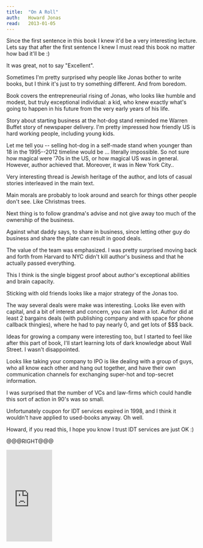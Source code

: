 ```yaml
---
title:	"On A Roll"
auth:	Howard Jonas
read:	2013-01-05
---
```


Since the first sentence in this book I knew it'd be a very interesting
lecture. Lets say that after the first sentence I knew I must read this book
no matter how bad it'll be :)

It was great, not to say "Excellent".

Sometimes I'm pretty surprised why people like Jonas bother to write books,
but I think it's just to try something different. And from boredom.

Book covers the entrepreneurial rising of Jonas, who looks like humble and
modest, but truly exceptional individual: a kid, who knew exactly what's
going to happen in his future from the very early years of his life.

Story about starting business at the hot-dog stand reminded me Warren
Buffet story of newspaper delivery. I'm pretty impressed how friendly US is
hard working people, including young kids.

Let me tell you -- selling hot-dog in a self-made stand when younger than 18
in the 1995--2012 timeline would be ... literally impossible. So not sure
how magical were '70s in the US, or how magical US was in general.  However,
author achieved that. Moreover, it was in New York City..

Very interesting thread is Jewish heritage of the author, and lots of casual
stories interleaved in the main text.

Main morals are probably to look around and search for things other people
don't see. Like Christmas trees.

Next thing is to follow grandma's advise and not give away too much of the
ownership of the business.

Against what daddy says, to share in business, since letting other guy do
business and share the plate can result in good deals.

The value of the team was emphasized. I was pretty surprised moving back and
forth from Harvard to NYC didn't kill author's business and that he actually
passed everything.

This I think is the single biggest proof about author's exceptional
abilities and brain capacity.

Sticking with old friends looks like a major strategy of the Jonas too.

The way several deals were make was interesting. Looks like even with
capital, and a bit of interest and concern, you can learn a lot. Author did
at least 2 bargains deals (with publishing company and with space for phone
callback thingies), where he had to pay nearly 0, and get lots of $$$ back.

Ideas for growing a company were interesting too, but I started to feel like
after this part of book, I'll start learning lots of dark knowledge about
Wall Street. I wasn't disappointed.

Looks like taking your company to IPO is like dealing with a group of guys,
who all know each other and hang out together, and have their own
communication channels for exchanging super-hot and top-secret information.

I was surprised that the number of VCs and law-firms which could handle this
sort of action in 90's was so small.

Unfortunately coupon for IDT services expired in 1998, and I think it
wouldn't have applied to used-books anyway. Oh well.

Howard, if you read this, I hope you know I trust IDT services are just OK
:)

@@@RIGHT@@@

<iframe src="http://rcm.amazon.com/e/cm?lt1=_blank&bc1=FFFFFF&IS2=1&bg1=FFFFFF&fc1=000000&lc1=FF0000&t=wojcadamkoszh-20&o=1&p=8&l=as4&m=amazon&f=ifr&ref=ss_til&asins=0670879029" style="width:120px;height:240px;" scrolling="no" marginwidth="0" marginheight="0" frameborder="0"></iframe>
